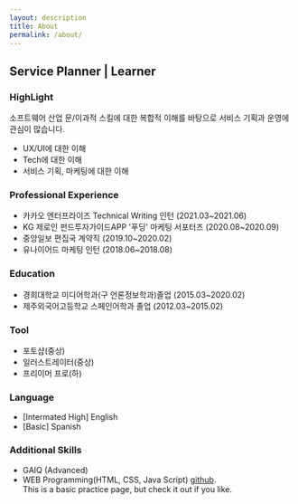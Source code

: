```yaml
---
layout: description
title: About
permalink: /about/
---
```


## Service Planner | Learner

### HighLight
소프트웨어 산업 문/이과적 스킬에 대한 복합적 이해를 바탕으로 서비스 기획과 운영에 관심이 많습니다.
* UX/UI에 대한 이해
* Tech에 대한 이해
* 서비스 기획, 마케팅에 대한 이해

### Professional Experience
* 카카오 엔터프라이즈 Technical Writing 인턴 (2021.03~2021.06)
* KG 제로인 펀드투자가이드APP '푸딩' 마케팅 서포터즈 (2020.08~2020.09)
* 중앙일보 편집국 계약직 (2019.10~2020.02)
* 유나이어드 마케팅 인턴 (2018.06~2018.08)

### Education
* 경희대학교 미디어학과(구 언론정보학과)졸업 (2015.03~2020.02)
* 제주외국어고등학교 스페인어학과 졸업 (2012.03~2015.02)

### Tool
* 포토샵(중상)
* 일러스트레이터(중상)
* 프리이머 프로(하)

### Language
* [Intermated High] English
* [Basic] Spanish

### Additional Skills
* GAIQ (Advanced)
* WEB Programming(HTML, CSS, Java Script)
    [github](https://github.com/oetheera).  
    This is a basic practice page, but check it out if you like.
